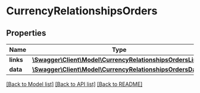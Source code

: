 # CurrencyRelationshipsOrders

## Properties
Name | Type | Description | Notes
------------ | ------------- | ------------- | -------------
**links** | [**\Swagger\Client\Model\CurrencyRelationshipsOrdersLinks**](CurrencyRelationshipsOrdersLinks.md) |  | [optional] 
**data** | [**\Swagger\Client\Model\CurrencyRelationshipsOrdersData[]**](CurrencyRelationshipsOrdersData.md) |  | [optional] 

[[Back to Model list]](../../README.md#documentation-for-models) [[Back to API list]](../../README.md#documentation-for-api-endpoints) [[Back to README]](../../README.md)


